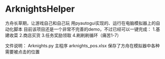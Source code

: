 # ArknightsHelper
方舟长草期，让游戏自己和自己玩
用pyautogui实现的、运行在电脑模拟器上的自动化脚本
目前该项目还是一个非常不完善的demo，不过已经可以一键完成：
  1.基建收菜
  2.商店买货
  3.任务奖励领取
  4.刷刷刷循环（痛苦1-7）

文件说明：
Arknights.py  主程序
arknights_pos.xlsx  保存了方舟在模拟器中各种需要被点击的位置
